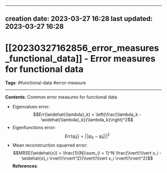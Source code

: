 
---
creation date: 2023-03-27 16:28
last updated: 2023-03-27 16:28
---
# [[20230327162856_error_measures_functional_data]] - Error measures for functional data
__Tags__: #functional-data #error-measure

---
__Contents__: Common error measures for functional data

* Eigenvalues error:
$$Err(\widehat{\lambda}_k) = \left(\frac{\lambda_k - \widehat{\lambda}_k}{\lambda_k}\right)^2$$
* Eigenfunctions error:
$$Err(\widehat{\psi}_k) = \lvert\!\lvert \psi_k - \widehat{\psi}_k \rvert\!\rvert^2$$
* Mean reconstruction squarred error:
$$MRSE(\widehat{x}) = \frac{1}{N}\sum_{i = 1}^N \frac{\lvert\!\lvert x_i - \widehat{x}_i \rvert\!\rvert^2}{\lvert\!\lvert x_i \rvert\!\rvert^2}$$
__References__:



